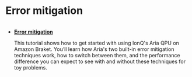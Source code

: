 # Error mitigation

```{toctree}

```

  * [**Error mitigation**](https://mybinder.org/v2/gh/amazon-braket/amazon-braket-examples.git/feature/reorganized-examples?labpath=modules/Continue_Exploring/quantum_hardware/error_mitigation/Error_Mitigation_on_Amazon_Braket.ipynb)

    This tutorial shows how to get started with using IonQ's Aria QPU on Amazon Braket. You’ll learn how Aria's two built-in error mitigation techniques work, how to switch between them, and the performance difference you can expect to see with and without these techniques for toy problems. 
    